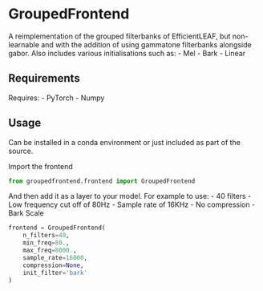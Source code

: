 # GroupedFrontend

A reimplementation of the grouped filterbanks of EfficientLEAF, but non-learnable and with the addition of using gammatone filterbanks alongside gabor.
Also includes various initialisations such as:
    - Mel
    - Bark
    - Linear

## Requirements
Requires:
    - PyTorch
    - Numpy

## Usage
Can be installed in a conda environment or just included as part of the source.

Import the frontend

``` python
from groupedfrontend.frontend import GroupedFrontend
```

And then add it as a layer to your model. 
For example to use: 
    - 40 filters
    - Low frequency cut off of 80Hz
    - Sample rate of 16KHz
    - No compression
    - Bark Scale

``` python
frontend = GroupedFrontend(
    n_filters=40,
    min_freq=80.,
    max_freq=8000.,
    sample_rate=16000,
    compression=None,
    init_filter='bark'
)
```

